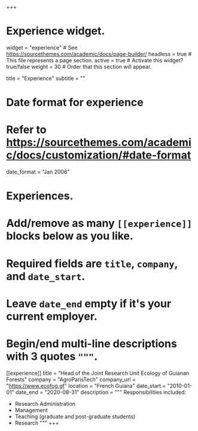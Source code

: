 +++
# Experience widget.
widget = "experience"  # See https://sourcethemes.com/academic/docs/page-builder/
headless = true  # This file represents a page section.
active = true  # Activate this widget? true/false
weight = 30  # Order that this section will appear.

title = "Experience"
subtitle = ""

# Date format for experience
#   Refer to https://sourcethemes.com/academic/docs/customization/#date-format
date_format = "Jan 2006"

# Experiences.
#   Add/remove as many `[[experience]]` blocks below as you like.
#   Required fields are `title`, `company`, and `date_start`.
#   Leave `date_end` empty if it's your current employer.
#   Begin/end multi-line descriptions with 3 quotes `"""`.

[[experience]]
  title = "Head of the Joint Research Unit Ecology of Guianan Forests"
  company = "AgroParisTech"
  company_url = "https://www.ecofog.gf"
  location = "French Guiana"
  date_start = "2010-01-01"
  date_end = "2020-08-31"
  description = """
  Responsibilities included:
  
  * Research Administration
  * Management
  * Teaching (graduate and post-graduate students)
  * Research
  """
+++

